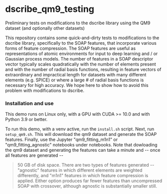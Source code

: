 # dscribe_qm9_testing
Preliminary tests on modifications to the dscribe library using the QM9 dataset (and optionally other datasets)

This repository contains some quick-and-dirty tests to modifications to the dscribe library, specifically
to the SOAP features, that incorporate various forms of feature compression. The SOAP features are useful as
representations of atomic environments for input to deep learning and / or Gaussian process models.
The number of features in a  SOAP descriptor vector typically scales quadratically with the number of
elements present and with the number
of radial basis functions, resulting in feature vectors of extraordinary and impractical length for
datasets with many different elements (e.g. SPICE) or where a large # of radial basis functions is necessary
for high accuracy. We hope here to show how to avoid this problem with modifications to dscribe.

### Installation and use

This demo runs on Linux only, with a GPU with CUDA >= 10.0 and with Python 3.9 or better.

To run this demo, with a venv active, run the `install.sh` script. Next, run `setup_qm9.sh`. This will
download the qm9 dataset and generate the SOAP features. Finally,
use the Jupyter "qm9_fitting_m1n1" or "qm9_fitting_agnostic" notebooks under notebooks. Note that dowloading the
qm9 dataset and generating the features can take a minute and -- once all features are generated --
> 50 GB of disk space. There are two types of features generated -- "agnostic" features in which different
elements are weighted differently, and "m1n1" features in which feature compression is applied. Either option
produces far fewer features than uncompressed SOAP with crossover, although agnostic is substantially smaller
still.
